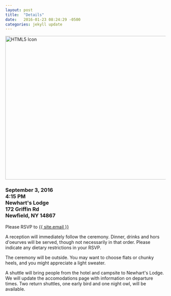 ```yaml
---
layout: post
title:  "Details"
date:   2016-01-23 08:24:29 -0500
categories: jekyll update
---
```


<img src="{{ site.baseurl }}/images/newharts.jpeg" alt="HTML5 Icon" style="width:830px;height:450px;">  

<div class="home">
	<h3>
		<p>September 3, 2016<br>4:15 PM<br>Newhart's Lodge<br>172 Griffin Rd<br>Newfield, NY 14867</p>
	</h3>
</div>

Please RSVP to <a href="mailto:{{ site.email }}">{{ site.email }}</a>

A reception will immediately follow the ceremony. Dinner, drinks and hors d'oeurves will be served, though not necessarily in that order. Please indicate any dietary restrictions in your RSVP.  

The ceremony will be outside. You may want to choose flats or chunky heels, and you might appreciate a light sweater.  

A shuttle will bring people from the hotel and campsite to Newhart's Lodge. We will update the accomodations page with information on departure times. Two return shuttles, one early bird and one night owl, will be available.  



